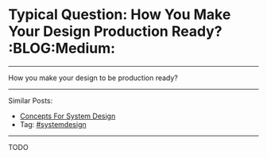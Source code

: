 # Typical Question: How You Make Your Design Production Ready?     :BLOG:Medium:


---

How you make your design to be production ready?  

---

Similar Posts:  
-   [Concepts For System Design](https://brain.dennyzhang.com/design-concept)
-   Tag: [#systemdesign](https://brain.dennyzhang.com/tag/systemdesign)

---

TODO